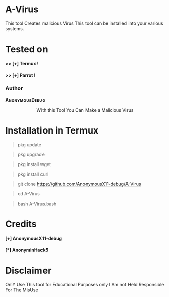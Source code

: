 # A-Virus
This tool Creates malicious Virus This tool can be installed into your various systems.

# Tested on
#### >> [+] Termux !
#### >> [+] Parrot !

### Author
**AɴᴏɴʏᴍᴏᴜsDᴇʙᴜɢ**

<p align="center">
With this Tool You Can Make a Malicious  Virus
</p>

# Installation in Termux
> pkg update 

> pkg upgrade

> pkg install wget

> pkg install curl

> git clone https://github.com/AnonymousX11-debug/A-Virus

>cd A-Virus

>bash A-Virus.bash

# Credits
#### [+] AnonymousX11-debug
#### [*] AnonyminHack5

# Disclaimer
OnlY Use This tool for Educational Purposes only I Am not Held Responsible For The MisUse
